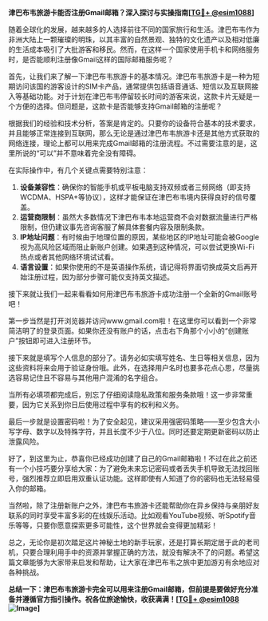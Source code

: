 **津巴布韦旅游卡能否注册Gmail邮箱？深入探讨与实操指南[[TG💪+ @esim1088](https://t.me/s/esim1088)]**

随着全球化的发展，越来越多的人选择前往不同的国家旅行和生活。津巴布韦作为非洲大陆上一颗璀璨的明珠，以其丰富的自然景观、独特的文化遗产以及相对低廉的生活成本吸引了大批游客和移民。然而，在这样一个国家使用手机卡和网络服务时，是否能顺利注册像Gmail这样的国际邮箱服务呢？

首先，让我们来了解一下津巴布韦旅游卡的基本情况。津巴布韦旅游卡是一种为短期访问该国的游客设计的SIM卡产品，通常提供包括语音通话、短信以及互联网接入等基础功能。对于计划在津巴布韦停留较长时间的游客来说，这款卡片无疑是一个方便的选择。但问题是，这款卡是否能够支持Gmail邮箱的注册呢？

根据我们的经验和技术分析，答案是肯定的。只要你的设备符合基本的技术要求，并且能够正常连接到互联网，那么无论是通过津巴布韦旅游卡还是其他方式获取的网络连接，理论上都可以用来完成Gmail邮箱的注册流程。不过需要注意的是，这里所说的“可以”并不意味着完全没有障碍。

在实际操作中，有几个关键点需要特别注意：

1. **设备兼容性**：确保你的智能手机或平板电脑支持双频或者三频网络（即支持WCDMA、HSPA+等协议），这样才能保证在津巴布韦境内获得良好的信号覆盖。
2. **运营商限制**：虽然大多数情况下津巴布韦本地运营商不会对数据流量进行严格限制，但仍建议事先咨询客服了解具体套餐内容及限制条款。
3. **IP地址问题**：有时候由于地理位置的原因，某些地区的IP地址可能会被Google视为高风险区域而阻止新账户创建。如果遇到这种情况，可以尝试更换Wi-Fi热点或者其他网络环境试试看。
4. **语言设置**：如果你使用的不是英语操作系统，请记得将界面切换成英文后再开始注册过程，因为部分步骤可能仅支持英文描述。

接下来就让我们一起来看看如何用津巴布韦旅游卡成功注册一个全新的Gmail账号吧！

第一步当然是打开浏览器并访问www.gmail.com啦！在这里你可以看到一个非常简洁明了的登录页面。如果你还没有账户的话，点击右下角那个小小的“创建账户”按钮即可进入注册环节。

接下来就是填写个人信息的部分了。请务必如实填写姓名、生日等相关信息，因为这些资料将来会用于验证身份哦。此外，在选择用户名时也要多花点心思，尽量挑选容易记住且不容易与其他用户混淆的名字组合。

当所有必填项都完成后，别忘了仔细阅读隐私政策和服务条款哦！这一步非常重要，因为它关系到你日后使用过程中享有的权利和义务。

最后一步就是设置密码啦！为了安全起见，建议采用强密码策略——至少包含大小写字母、数字以及特殊字符，并且长度不少于八位。同时还要定期更新密码以防止泄露风险。

好了，到这里为止，恭喜你已经成功创建了自己的Gmail邮箱啦！不过在此之前还有一个小技巧要分享给大家：为了避免未来忘记密码或者丢失手机导致无法找回账号，强烈推荐立即启用双重认证功能。这样即使有人知道了你的密码也无法轻易侵入你的邮箱。

当然啦，除了注册新账户之外，津巴布韦旅游卡还能帮助你在异乡保持与亲朋好友联系的同时享受丰富多彩的在线娱乐活动。比如观看YouTube视频、听Spotify音乐等等，只要你愿意探索更多可能性，这个世界就会变得更加精彩！

总之，无论你是初次踏足这片神秘土地的新手玩家，还是打算长期定居于此的老司机，只要合理利用手中的资源并掌握正确的方法，就没有解决不了的问题。希望这篇文章能够为大家带来启发和帮助，让大家在津巴布韦之旅中更加游刃有余地应对各种挑战。

**总结一下：津巴布韦旅游卡完全可以用来注册Gmail邮箱，但前提是要做好充分准备并遵循官方指引操作。祝各位旅途愉快，收获满满！[[TG💪+ @esim1088](https://t.me/s/esim1088) ![Image](https://i.postimg.cc/4NQfJmqS/Snipaste-2025-05-13-00-14-12.png)]**